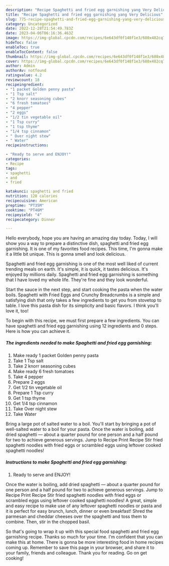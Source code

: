 ```yaml
---
description: "Recipe Spaghetti and fried egg garnishing yang Very Delicious"
title: "Recipe Spaghetti and fried egg garnishing yang Very Delicious"
slug: 775-recipe-spaghetti-and-fried-egg-garnishing-yang-very-delicious
category: Uncategorized
date: 2022-12-28T21:54:49.783Z
date: 2023-04-06T06:16:36.463Z
image: https://img-global.cpcdn.com/recipes/6e643df0f148f1e3/680x482cq70/spaghetti-and-fried-egg-garnishing-recipe-main-photo.jpg
hideToc: false
enableToc: true
enableTocContent: false
thumbnail: https://img-global.cpcdn.com/recipes/6e643df0f148f1e3/680x482cq70/spaghetti-and-fried-egg-garnishing-recipe-main-photo.jpg
cover: https://img-global.cpcdn.com/recipes/6e643df0f148f1e3/680x482cq70/spaghetti-and-fried-egg-garnishing-recipe-main-photo.jpg
author: Admin
authorAv: notfound
ratingvalue: 4.2
reviewcount: 18
recipeingredient:
- "1 packet Golden penny pasta"
- "1 Tsp salt"
- "2 knorr seasoning cubes"
- "6 fresh tomatoes"
- "4 pepper"
- "2 eggs"
- "1/2 tin vegetable oil"
- "1 Tsp curry"
- "1 tsp thyme"
- "1/4 tsp cinnamon"
- " Over night stew"
- " Water"
recipeinstructions:

- "Ready to serve and ENJOY!"
categories:
- Recipe
tags:
- spaghetti
- and
- fried

katakunci: spaghetti and fried 
nutrition: 128 calories
recipecuisine: American
preptime: "PT35M"
cooktime: "PT46M"
recipeyield: "4"
recipecategory: Dinner

---
```



Hello everybody, hope you are having an amazing day today. Today, I will show you a way to prepare a distinctive dish, spaghetti and fried egg garnishing. It is one of my favorites food recipes. This time, I'm gonna make it a little bit unique. This is gonna smell and look delicious.

Spaghetti and fried egg garnishing is one of the most well liked of current trending meals on earth. It's simple, it is quick, it tastes delicious. It's enjoyed by millions daily. Spaghetti and fried egg garnishing is something that I have loved my whole life. They're fine and they look wonderful.

Start the sauce in the next step, and start cooking the pasta when the water boils. Spaghetti with Fried Eggs and Crunchy Breadcrumbs is a simple and satisfying dish that only takes a few ingredients to get you from stovetop to table. I love this pasta dish for its simplicity and basic flavors. I think you&#39;ll love it, too!


To begin with this recipe, we must first prepare a few ingredients. You can have spaghetti and fried egg garnishing using 12 ingredients and 0 steps. Here is how you can achieve it.

<!--inarticleads1-->

##### The ingredients needed to make Spaghetti and fried egg garnishing:

1. Make ready 1 packet Golden penny pasta
1. Take 1 Tsp salt
1. Take 2 knorr seasoning cubes
1. Make ready 6 fresh tomatoes
1. Take 4 pepper
1. Prepare 2 eggs
1. Get 1/2 tin vegetable oil
1. Prepare 1 Tsp curry
1. Get 1 tsp thyme
1. Get 1/4 tsp cinnamon
1. Take  Over night stew
1. Take  Water


Bring a large pot of salted water to a boil. You&#39;ll start by bringing a pot of well-salted water to a boil for your pasta. Once the water is boiling, add dried spaghetti — about a quarter pound for one person and a half pound for two to achieve generous servings. Jump to Recipe Print Recipe Stir fried spaghetti noodles with fried eggs or scrambled eggs using leftover cooked spaghetti noodles! 

<!--inarticleads2-->

##### Instructions to make Spaghetti and fried egg garnishing:


1. Ready to serve and ENJOY!

Once the water is boiling, add dried spaghetti — about a quarter pound for one person and a half pound for two to achieve generous servings. Jump to Recipe Print Recipe Stir fried spaghetti noodles with fried eggs or scrambled eggs using leftover cooked spaghetti noodles! A great, simple and easy recipe to make use of any leftover spaghetti noodles or pasta and it is perfect for easy brunch, lunch, dinner or even breakfast! Shred the parmesan and cheddar cheeses over the spaghetti and toss them to combine. Then, stir in the chopped basil. 

So that's going to wrap it up with this special food spaghetti and fried egg garnishing recipe. Thanks so much for your time. I'm confident that you can make this at home. There is gonna be more interesting food in home recipes coming up. Remember to save this page in your browser, and share it to your family, friends and colleague. Thank you for reading. Go on get cooking!
